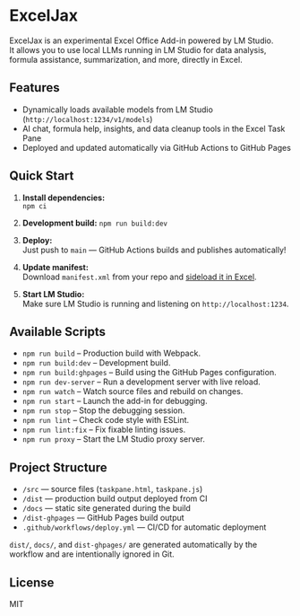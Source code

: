 # ExcelJax

ExcelJax is an experimental Excel Office Add-in powered by LM Studio.  
It allows you to use local LLMs running in LM Studio for data analysis, formula assistance, summarization, and more, directly in Excel.

## Features

- Dynamically loads available models from LM Studio (`http://localhost:1234/v1/models`)
- AI chat, formula help, insights, and data cleanup tools in the Excel Task Pane
- Deployed and updated automatically via GitHub Actions to GitHub Pages

## Quick Start

1. **Install dependencies:**  
   `npm ci`

2. **Development build:**
   `npm run build:dev`

3. **Deploy:**  
   Just push to `main` — GitHub Actions builds and publishes automatically!

4. **Update manifest:**  
   Download `manifest.xml` from your repo and [sideload it in Excel](https://learn.microsoft.com/office/dev/add-ins/testing/sideload-office-add-ins-for-testing).

5. **Start LM Studio:**  
   Make sure LM Studio is running and listening on `http://localhost:1234`.

## Available Scripts

- `npm run build` – Production build with Webpack.
- `npm run build:dev` – Development build.
- `npm run build:ghpages` – Build using the GitHub Pages configuration.
- `npm run dev-server` – Run a development server with live reload.
- `npm run watch` – Watch source files and rebuild on changes.
- `npm run start` – Launch the add-in for debugging.
- `npm run stop` – Stop the debugging session.
- `npm run lint` – Check code style with ESLint.
- `npm run lint:fix` – Fix fixable linting issues.
- `npm run proxy` – Start the LM Studio proxy server.

## Project Structure

- `/src` — source files (`taskpane.html`, `taskpane.js`)
- `/dist` — production build output deployed from CI
- `/docs` — static site generated during the build
- `/dist-ghpages` — GitHub Pages build output
- `.github/workflows/deploy.yml` — CI/CD for automatic deployment

`dist/`, `docs/`, and `dist-ghpages/` are generated automatically by the workflow
and are intentionally ignored in Git.

## License

MIT
